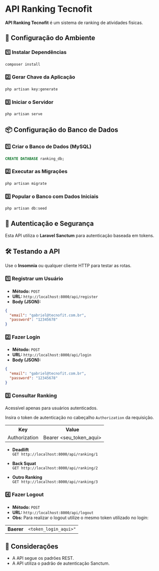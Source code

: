 # API Ranking Tecnofit

**API Ranking Tecnofit** é um sistema de ranking de atividades fisicas.

## 🚀 Configuração do Ambiente

### **1️⃣ Instalar Dependências**

```sh
composer install
```

### **2️⃣ Gerar Chave da Aplicação**

```sh
php artisan key:generate
```

### **3️⃣ Iniciar o Servidor**

```sh
php artisan serve
```

## 📦 Configuração do Banco de Dados

### **1️⃣ Criar o Banco de Dados (MySQL)**

```sql
CREATE DATABASE ranking_db;
```

### **2️⃣ Executar as Migrações**

```sh
php artisan migrate
```

### **3️⃣ Popular o Banco com Dados Iniciais**

```sh
php artisan db:seed
```

## 🔐 Autenticação e Segurança

Esta API utiliza o **Laravel Sanctum** para autenticação baseada em tokens.

## 🛠 Testando a API

Use o **Insomnia** ou qualquer cliente HTTP para testar as rotas.

### **1️⃣ Registrar um Usuário**

- **Método:** `POST`
- **URL:** `http://localhost:8000/api/register`
- **Body (JSON):**

```json
{
  "email": "gabriel@tecnofit.com.br",
  "password": "12345678"
}
```

### **2️⃣ Fazer Login**

- **Método:** `POST`
- **URL:** `http://localhost:8000/api/login`
- **Body (JSON):**

```json
{
  "email": "gabriel@tecnofit.com.br",
  "password": "12345678"
}
```

### **3️⃣ Consultar Ranking**

Acessível apenas para usuários autenticados.

Insira o token de autenticação no cabeçalho `Authorization` da requisição.<br>

<table>
  <tr>
    <th>Key</th>
    <th>Value</th>
  </tr>
  <tr>
    <td>Authorization</td>
    <td>Bearer &lt;seu_token_aqui&gt;</td>
  </tr>
</table>


- **Deadlift**\
  `GET http://localhost:8000/api/ranking/1`

- **Back Squat**\
  `GET http://localhost:8000/api/ranking/2`

- **Outro Ranking**\
  `GET http://localhost:8000/api/ranking/3`

### **4️⃣ Fazer Logout**

- **Método:** `POST`
- **URL:** `http://localhost:8000/api/logout`
- **Obs:** Para realizar o logout utilize o mesmo token  utilizado no login:
<table>
  <tr>
    <td><strong>Baerer</strong></td>
    <td><code>&lt;token_login_aqui&gt;"</code></td>
  </tr>
</table>

## 🎯 Considerações 
- A API segue os padrões REST.
- A API utiliza o padrão de autenticação Sanctum.


